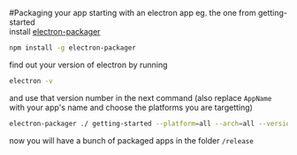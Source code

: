 #Packaging your app
starting with an electron app eg. the one from getting-started  
install [electron-packager](https://github.com/maxogden/electron-packager)
```bash
npm install -g electron-packager
```
find out your version of electron by running
```bash
electron -v
```
and use that version number in the next command (also replace `AppName` with your app's name and choose the platforms you are targetting)
```bash
electron-packager ./ getting-started --platform=all --arch=all --version=0.30.1 --out=release
```
now you will have a bunch of packaged apps in the folder `/release`
